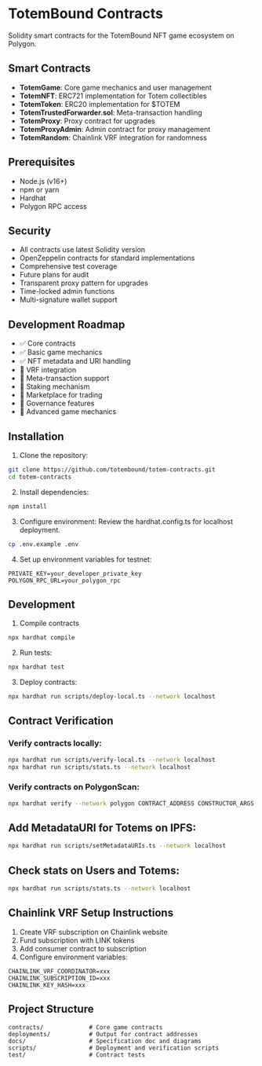 # TotemBound Contracts

Solidity smart contracts for the TotemBound NFT game ecosystem on Polygon.

## Smart Contracts

- **TotemGame**: Core game mechanics and user management
- **TotemNFT**: ERC721 implementation for Totem collectibles
- **TotemToken**: ERC20 implementation for $TOTEM
- **TotemTrustedForwarder.sol**: Meta-transaction handling
- **TotemProxy**:  Proxy contract for upgrades
- **TotemProxyAdmin**: Admin contract for proxy management
- **TotemRandom**: Chainlink VRF integration for randomness

## Prerequisites
- Node.js (v16+)
- npm or yarn
- Hardhat
- Polygon RPC access

## Security
- All contracts use latest Solidity version
- OpenZeppelin contracts for standard implementations
- Comprehensive test coverage
- Future plans for audit
- Transparent proxy pattern for upgrades
- Time-locked admin functions
- Multi-signature wallet support

## Development Roadmap
- ✅ Core contracts
- ✅ Basic game mechanics
- ✅ NFT metadata and URI handling
- 🔲 VRF integration
- 🔲 Meta-transaction support
- 🔲 Staking mechanism
- 🔲 Marketplace for trading
- 🔲 Governance features
- 🔲 Advanced game mechanics

## Installation
1. Clone the repository:
```bash
git clone https://github.com/totembound/totem-contracts.git
cd totem-contracts
```

2. Install dependencies:
```bash
npm install
```

3. Configure environment:
Review the hardhat.config.ts for localhost deployment.
```bash
cp .env.example .env
```

4. Set up environment variables for testnet:
```plaintext
PRIVATE_KEY=your_developer_private_key
POLYGON_RPC_URL=your_polygon_rpc
```

## Development

1. Compile contracts
```bash
npx hardhat compile
```

2. Run tests:
```bash
npx hardhat test
```

3. Deploy contracts:
```bash
npx hardhat run scripts/deploy-local.ts --network localhost
```

## Contract Verification

### Verify contracts locally:
```bash
npx hardhat run scripts/verify-local.ts --network localhost
npx hardhat run scripts/stats.ts --network localhost
```
### Verify contracts on PolygonScan:
```bash
npx hardhat verify --network polygon CONTRACT_ADDRESS CONSTRUCTOR_ARGS
```

## Add MetadataURI for Totems on IPFS:
```bash
npx hardhat run scripts/setMetadataURIs.ts --network localhost
```

## Check stats on Users and Totems:
```bash
npx hardhat run scripts/stats.ts --network localhost
```
## Chainlink VRF Setup Instructions
1. Create VRF subscription on Chainlink website
2. Fund subscription with LINK tokens
3. Add consumer contract to subscription
4. Configure environment variables:
```plaintext
CHAINLINK_VRF_COORDINATOR=xxx
CHAINLINK_SUBSCRIPTION_ID=xxx
CHAINLINK_KEY_HASH=xxx
```

## Project Structure
```plaintext
contracts/             # Core game contracts
deployments/           # Output for contract addresses
docs/                  # Specification doc and diagrams
scripts/               # Deployment and verification scripts
test/                  # Contract tests
```
